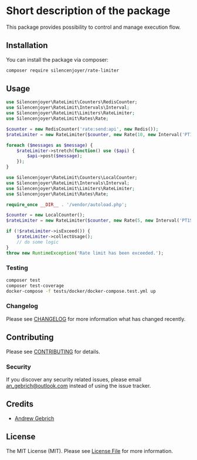 # Short description of the package

This package provides possibility to control and manage execution flow.

## Installation

You can install the package via composer:

```bash
composer require silencenjoyer/rate-limiter
```

## Usage

```php
use Silencenjoyer\RateLimit\Counters\RedisCounter;
use Silencenjoyer\RateLimit\Intervals\Interval;
use Silencenjoyer\RateLimit\Limiters\RateLimiter;
use Silencenjoyer\RateLimit\Rates\Rate;

$counter = new RedisCounter('rate:send:api', new Redis());
$rateLimiter = new RateLimiter($counter, new Rate(10, new Interval('PT1S')));

foreach ($messages as $message) {
    $rateLimiter->stretch(function() use ($api) {
        $api->post($message);
    });
}
```
```php
use Silencenjoyer\RateLimit\Counters\LocalCounter;
use Silencenjoyer\RateLimit\Intervals\Interval;
use Silencenjoyer\RateLimit\Limiters\RateLimiter;
use Silencenjoyer\RateLimit\Rates\Rate;

require_once __DIR__ . '/vendor/autoload.php';

$counter = new LocalCounter();
$rateLimiter = new RateLimiter($counter, new Rate(5, new Interval('PT1S')));

if (!$rateLimiter->isExceed()) {
    $rateLimiter->collectUsage();
    // do some logic
}
throw new RuntimeException('Rate limit has been exceeded.');
```

### Testing

```bash
composer test  
composer test-coverage  
docker-compose -f tests/docker/docker-compose.test.yml up
```

### Changelog

Please see [CHANGELOG](CHANGELOG.md) for more information what has changed recently.

## Contributing

Please see [CONTRIBUTING](CONTRIBUTING.md) for details.

### Security

If you discover any security related issues, please email an_gebrich@outlook.com instead of using the issue tracker.

## Credits

-   [Andrew Gebrich](https://github.com/silencenjoyer)

## License

The MIT License (MIT). Please see [License File](LICENSE.md) for more information.
